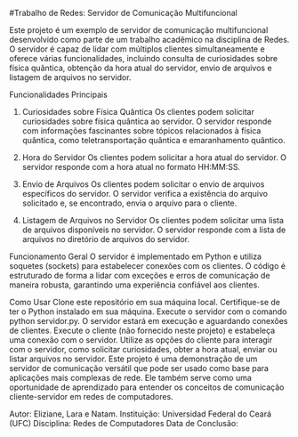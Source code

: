 #Trabalho de Redes: Servidor de Comunicação Multifuncional

Este projeto é um exemplo de servidor de comunicação multifuncional desenvolvido como parte de um trabalho acadêmico na disciplina de Redes. O servidor é capaz de lidar com múltiplos clientes simultaneamente e oferece várias funcionalidades, incluindo consulta de curiosidades sobre física quântica, obtenção da hora atual do servidor, envio de arquivos e listagem de arquivos no servidor.

Funcionalidades Principais
1. Curiosidades sobre Física Quântica
Os clientes podem solicitar curiosidades sobre física quântica ao servidor. O servidor responde com informações fascinantes sobre tópicos relacionados à física quântica, como teletransportação quântica e emaranhamento quântico.

2. Hora do Servidor
Os clientes podem solicitar a hora atual do servidor. O servidor responde com a hora atual no formato HH:MM:SS.

3. Envio de Arquivos
Os clientes podem solicitar o envio de arquivos específicos do servidor. O servidor verifica a existência do arquivo solicitado e, se encontrado, envia o arquivo para o cliente.

4. Listagem de Arquivos no Servidor
Os clientes podem solicitar uma lista de arquivos disponíveis no servidor. O servidor responde com a lista de arquivos no diretório de arquivos do servidor.

Funcionamento Geral
O servidor é implementado em Python e utiliza soquetes (sockets) para estabelecer conexões com os clientes. O código é estruturado de forma a lidar com exceções e erros de comunicação de maneira robusta, garantindo uma experiência confiável aos clientes.

Como Usar
Clone este repositório em sua máquina local.
Certifique-se de ter o Python instalado em sua máquina.
Execute o servidor com o comando python servidor.py. O servidor estará em execução e aguardando conexões de clientes.
Execute o cliente (não fornecido neste projeto) e estabeleça uma conexão com o servidor.
Utilize as opções do cliente para interagir com o servidor, como solicitar curiosidades, obter a hora atual, enviar ou listar arquivos no servidor.
Este projeto é uma demonstração de um servidor de comunicação versátil que pode ser usado como base para aplicações mais complexas de rede. Ele também serve como uma oportunidade de aprendizado para entender os conceitos de comunicação cliente-servidor em redes de computadores.

Autor: Eliziane, Lara e Natam.
Instituição: Universidad Federal do Ceará (UFC)
Disciplina: Redes de Computadores
Data de Conclusão:
